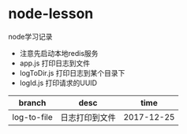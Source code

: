 # node-lesson
node学习记录  
- 注意先启动本地redis服务
- app.js 打印日志到文件
- logToDir.js 打印日志到某个目录下
- logId.js  打印请求的UUID

branch|desc|time
---|---|---
log-to-file|日志打印到文件|2017-12-25
